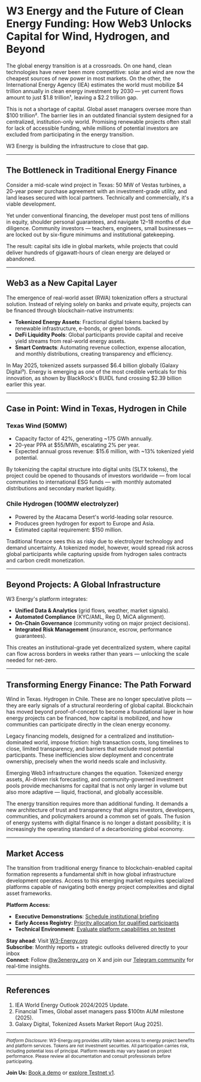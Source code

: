 # W3 Energy and the Future of Clean Energy Funding: How Web3 Unlocks Capital for Wind, Hydrogen, and Beyond

The global energy transition is at a crossroads. On one hand, clean technologies have never been more competitive: solar and wind are now the cheapest sources of new power in most markets. On the other, the International Energy Agency (IEA) estimates the world must mobilize $4 trillion annually in clean energy investment by 2030 — yet current flows amount to just $1.8 trillion¹, leaving a $2.2 trillion gap.

This is not a shortage of capital. Global asset managers oversee more than $100 trillion². The barrier lies in an outdated financial system designed for a centralized, institution-only world. Promising renewable projects often stall for lack of accessible funding, while millions of potential investors are excluded from participating in the energy transition.

W3 Energy is building the infrastructure to close that gap.

---

## The Bottleneck in Traditional Energy Finance

Consider a mid-scale wind project in Texas: 50 MW of Vestas turbines, a 20-year power purchase agreement with an investment-grade utility, and land leases secured with local partners. Technically and commercially, it's a viable development.

Yet under conventional financing, the developer must post tens of millions in equity, shoulder personal guarantees, and navigate 12–18 months of due diligence. Community investors — teachers, engineers, small businesses — are locked out by six-figure minimums and institutional gatekeeping.

The result: capital sits idle in global markets, while projects that could deliver hundreds of gigawatt-hours of clean energy are delayed or abandoned.

---

## Web3 as a New Capital Layer

The emergence of real-world asset (RWA) tokenization offers a structural solution. Instead of relying solely on banks and private equity, projects can be financed through blockchain-native instruments:

* **Tokenized Energy Assets**: Fractional digital tokens backed by renewable infrastructure, e-bonds, or green bonds.
* **DeFi Liquidity Pools**: Global participants provide capital and receive yield streams from real-world energy assets.
* **Smart Contracts**: Automating revenue collection, expense allocation, and monthly distributions, creating transparency and efficiency.

In May 2025, tokenized assets surpassed $6.4 billion globally (Galaxy Digital³). Energy is emerging as one of the most credible verticals for this innovation, as shown by BlackRock's BUIDL fund crossing $2.39 billion earlier this year.

---

## Case in Point: Wind in Texas, Hydrogen in Chile

### Texas Wind (50MW)
* Capacity factor of 42%, generating ~175 GWh annually.
* 20-year PPA at $55/MWh, escalating 2% per year.
* Expected annual gross revenue: $15.6 million, with ~13% tokenized yield potential.

By tokenizing the capital structure into digital units (SLTX tokens), the project could be opened to thousands of investors worldwide — from local communities to international ESG funds — with monthly automated distributions and secondary market liquidity.

### Chile Hydrogen (100MW electrolyzer)
* Powered by the Atacama Desert's world-leading solar resource.
* Produces green hydrogen for export to Europe and Asia.
* Estimated capital requirement: $150 million.

Traditional finance sees this as risky due to electrolyzer technology and demand uncertainty. A tokenized model, however, would spread risk across global participants while capturing upside from hydrogen sales contracts and carbon credit monetization.

---

## Beyond Projects: A Global Infrastructure

W3 Energy's platform integrates:

* **Unified Data & Analytics** (grid flows, weather, market signals).
* **Automated Compliance** (KYC/AML, Reg D, MiCA alignment).
* **On-Chain Governance** (community voting on major project decisions).
* **Integrated Risk Management** (insurance, escrow, performance guarantees).

This creates an institutional-grade yet decentralized system, where capital can flow across borders in weeks rather than years — unlocking the scale needed for net-zero.

---

## Transforming Energy Finance: The Path Forward

Wind in Texas. Hydrogen in Chile. These are no longer speculative pilots — they are early signals of a structural reordering of global capital. Blockchain has moved beyond proof-of-concept to become a foundational layer in how energy projects can be financed, how capital is mobilized, and how communities can participate directly in the clean energy economy.

Legacy financing models, designed for a centralized and institution-dominated world, impose friction: high transaction costs, long timelines to close, limited transparency, and barriers that exclude most potential participants. These inefficiencies slow deployment and concentrate ownership, precisely when the world needs scale and inclusivity.

Emerging Web3 infrastructure changes the equation. Tokenized energy assets, AI-driven risk forecasting, and community-governed investment pools provide mechanisms for capital that is not only larger in volume but also more adaptive — liquid, fractional, and globally accessible.

The energy transition requires more than additional funding. It demands a new architecture of trust and transparency that aligns investors, developers, communities, and policymakers around a common set of goals. The fusion of energy systems with digital finance is no longer a distant possibility; it is increasingly the operating standard of a decarbonizing global economy.

---

## Market Access

The transition from traditional energy finance to blockchain-enabled capital formation represents a fundamental shift in how global infrastructure development operates. Access to this emerging market requires specialized platforms capable of navigating both energy project complexities and digital asset frameworks.

**Platform Access:**
- **Executive Demonstrations**: [Schedule institutional briefing](https://w3-energy.org/book-a-demo)
- **Early Access Registry**: [Priority allocation for qualified participants](https://w3-energy.org/waitlist)  
- **Technical Environment**: [Evaluate platform capabilities on testnet](https://testnet.w3-energy.org)

 **Stay ahead**: Visit [W3-Energy.org](https://w3-energy.org)  
 **Subscribe**: Monthly reports + strategic outlooks delivered directly to your inbox  
**Connect**: Follow [@w3energy_org](https://twitter.com/w3energy_org) on X and join our [Telegram community](https://t.me/w3energy_org) for real-time insights.

---

## References

1. IEA World Energy Outlook 2024/2025 Update.
2. Financial Times, Global asset managers pass $100tn AUM milestone (2025).
3. Galaxy Digital, Tokenized Assets Market Report (Aug 2025).

---

<sub>*Platform Disclosure*: W3-Energy.org provides utility token access to energy project benefits and platform services. Tokens are not investment securities. All participation carries risk, including potential loss of principal. Platform rewards may vary based on project performance. Please review all documentation and consult professionals before participating.</sub>

**Join Us:** [Book a demo](https://w3-energy.org/demo) or [explore Testnet v1](https://testnet.w3-energy.org).
